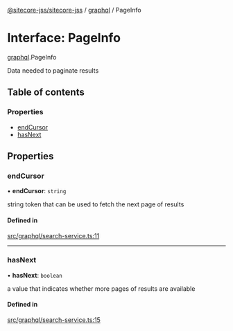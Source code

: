 [@sitecore-jss/sitecore-jss](../README.md) / [graphql](../modules/graphql.md) / PageInfo

# Interface: PageInfo

[graphql](../modules/graphql.md).PageInfo

Data needed to paginate results

## Table of contents

### Properties

- [endCursor](graphql.PageInfo.md#endcursor)
- [hasNext](graphql.PageInfo.md#hasnext)

## Properties

### endCursor

• **endCursor**: `string`

string token that can be used to fetch the next page of results

#### Defined in

[src/graphql/search-service.ts:11](https://github.com/Sitecore/jss/blob/cfcaca86e/packages/sitecore-jss/src/graphql/search-service.ts#L11)

___

### hasNext

• **hasNext**: `boolean`

a value that indicates whether more pages of results are available

#### Defined in

[src/graphql/search-service.ts:15](https://github.com/Sitecore/jss/blob/cfcaca86e/packages/sitecore-jss/src/graphql/search-service.ts#L15)
